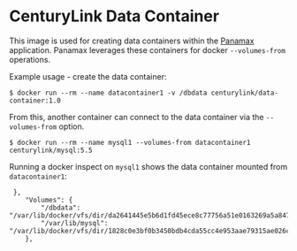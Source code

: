 CenturyLink Data Container
=====================

This image is used for creating data containers within the [Panamax](https://panamax.io) application. Panamax leverages these containers for docker `--volumes-from` operations.

Example usage - create the data container:

`$ docker run --rm --name datacontainer1 -v /dbdata centurylink/data-container:1.0`

From this, another container can connect to the data container via the `--volumes-from` option.

`$ docker run --rm --name mysql1 --volumes-from datacontainer1 centurylink/mysql:5.5`

Running a docker inspect on `mysql1` shows the data container mounted from `datacontainer1`:

```
 },
    "Volumes": {
        "/dbdata": "/var/lib/docker/vfs/dir/da2641445e5b6d1fd45ece8c77756a51e0163269a5a8476bb989a296535330eb",
        "/var/lib/mysql": "/var/lib/docker/vfs/dir/1828c0e3bf0b3450bdb4cda55cc4e953aae79315ae026caaf13d5605a31f7f1c"
    },
``` 
